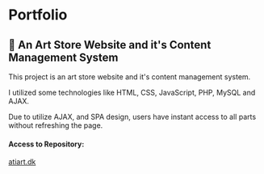 # Portfolio

## 🌱 An Art Store Website and it's Content Management System

This project is an art store website and it's content management system.

I utilized some technologies like HTML, CSS, JavaScript, PHP, MySQL and AJAX.

Due to utilize AJAX, and SPA design, users have instant access to all parts without refreshing the page.

#### Access to Repository:
<a href="https://github.com/alinematollahi/atiart.dk"> atiart.dk </a>

